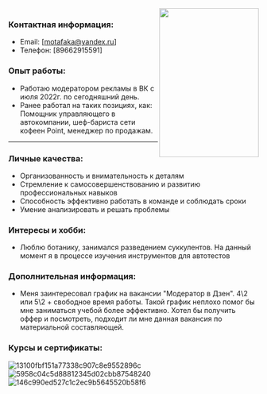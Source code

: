 <img align="right" width="200" height="300" src="https://github.com/KIP1K/RESUME/assets/141117821/d8dd4e08-6459-41ef-80f2-efa31b2f803f">

### Контактная информация: 
- Email: [motafaka@yandex.ru]
- Телефон: [89662915591]

### Опыт работы:
- Работаю модератором рекламы в ВК с июля 2022г. по сегодняшний день.
- Ранее работал на таких позициях, как: Помощник управляющего в автокомпании, шеф-бариста сети кофеен Point, менеджер по продажам.
-------

### Личные качества:
- Организованность и внимательность к деталям
- Стремление к самосовершенствованию и развитию профессиональных навыков
- Способность эффективно работать в команде и соблюдать сроки
- Умение анализировать и решать проблемы

### Интересы и хобби:
- Люблю ботанику, занимался разведением суккулентов. На данный момент я в процессе изучения инструментов для автотестов

### Дополнительная информация: 
- Меня заинтересовал график на вакансии "Модератор в Дзен". 4\2 или 5\2 + свободное время работы. Такой график неплохо помог бы мне заниматься учебой более эффективно.
  Хотел бы получить оффер и посмотреть, подходит ли мне данная вакансия по материальной составляющей.

### Курсы и сертификаты:

![13100fbf151a77338c907c8e9552896c](https://github.com/KIP1K/RESUME/assets/141117821/6155d2df-46d9-4a4b-bdeb-8d310f427872)
![5958c04c5d88812345d02cbb87548240](https://github.com/KIP1K/RESUME/assets/141117821/c8960af6-c433-4408-bbfe-beaa796dbe0f)
![146c990ed527c1c2ec9b5645520b58f6](https://github.com/KIP1K/RESUME/assets/141117821/600e1c9e-1670-4546-acac-9ae8a14d0391)



